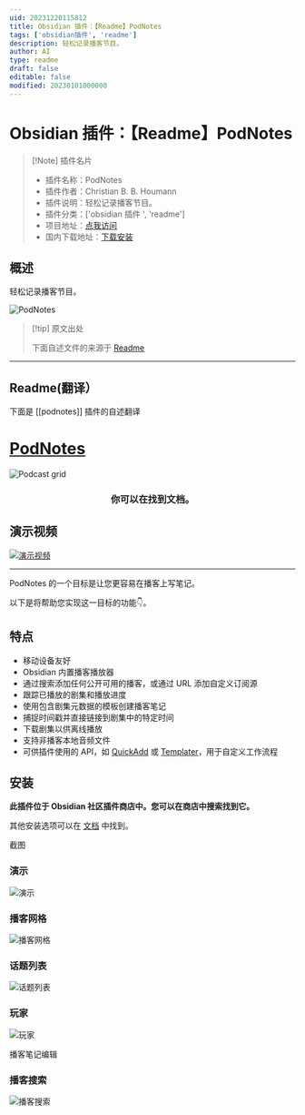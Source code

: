 ```yaml
---
uid: 20231220115812
title: Obsidian 插件：【Readme】PodNotes
tags: ['obsidian插件', 'readme']
description: 轻松记录播客节目。
author: AI
type: readme
draft: false
editable: false
modified: 20230101000000
---
```


# Obsidian 插件：【Readme】PodNotes

> [!Note] 插件名片
> - 插件名称：PodNotes
> - 插件作者：Christian B. B. Houmann
> - 插件说明：轻松记录播客节目。
> - 插件分类：['obsidian 插件 ', 'readme']
> - 项目地址：[点我访问](https://github.com/chhoumann/podnotes)
> - 国内下载地址：[下载安装](https://pkmer.cn/products/plugin/pluginMarket/?podnotes)

## 概述

轻松记录播客节目。

![PodNotes](https://cdn.pkmer.cn/covers/podnotes_new.gif)

> [!tip] 原文出处
>
>下面自述文件的来源于 [Readme](https://ghproxy.net/https://raw.githubusercontent.com/chhoumann/PodNotes/master/README.md)

---

## Readme(翻译）

下面是 [[podnotes]] 插件的自述翻译

# [PodNotes](https://chhoumann.github.io/PodNotes)

<img src="https://github.com/chhoumann/PodNotes/blob/master/docs/docs/resources/podcast_grid_big.png" alt="Podcast grid" align="center">

<h3 align="center">你可以在找到文档。</h3>

## 演示视频

[![演示视频](https://cdn.pkmer.cn/covers/podnotes_1_0.jpeg!pkmer)](https://www.youtube.com/watch?v=SGLfuN15uJY)

---

PodNotes 的一个目标是让您更容易在播客上写笔记。

以下是将帮助您实现这一目标的功能👇。

## 特点

- 移动设备友好
- Obsidian 内置播客播放器
- 通过搜索添加任何公开可用的播客，或通过 URL 添加自定义订阅源
- 跟踪已播放的剧集和播放进度
- 使用包含剧集元数据的模板创建播客笔记
- 捕捉时间戳并直接链接到剧集中的特定时间
- 下载剧集以供离线播放
- 支持非播客本地音频文件
- 可供插件使用的 API，如 [QuickAdd](https://github.com/chhoumann/QuickAdd) 或 [Templater](https://github.com/silentvoid13/Templater)，用于自定义工作流程

## 安装

**此插件位于 Obsidian 社区插件商店中。您可以在商店中搜索找到它。**

其他安装选项可以在 [文档](https://chhoumann.github.io/PodNotes) 中找到。

截图

### 演示

![演示](https://cdn.pkmer.cn/covers/podnotes_2_0.gif)

### 播客网格

![播客网格](https://cdn.pkmer.cn/covers/podnotes_2_1.png!pkmer)

### 话题列表

![话题列表](https://cdn.pkmer.cn/covers/podnotes_2_2.png!pkmer)

### 玩家

![玩家](https://cdn.pkmer.cn/covers/podnotes_2_3.png!pkmer)

播客笔记编辑

### 播客搜索

![播客搜索](https://cdn.pkmer.cn/covers/podnotes_2_4.png!pkmer)
